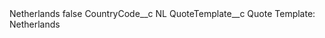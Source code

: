 <?xml version="1.0" encoding="UTF-8"?>
<CustomMetadata xmlns="http://soap.sforce.com/2006/04/metadata" xmlns:xsi="http://www.w3.org/2001/XMLSchema-instance" xmlns:xsd="http://www.w3.org/2001/XMLSchema">
    <label>Netherlands</label>
    <protected>false</protected>
    <values>
        <field>CountryCode__c</field>
        <value xsi:type="xsd:string">NL</value>
    </values>
    <values>
        <field>QuoteTemplate__c</field>
        <value xsi:type="xsd:string">Quote Template: Netherlands</value>
    </values>
</CustomMetadata>
